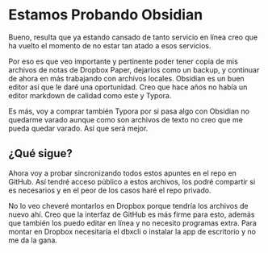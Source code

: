 # Estamos Probando Obsidian

Bueno, resulta que ya estando cansado de tanto servicio en línea creo que ha vuelto el momento de no estar tan atado a esos servicios.

Por eso es que veo importante y pertinente poder tener copia de mis archivos de notas de Dropbox Paper, dejarlos como un backup, y continuar de ahora en más trabajando con archivos locales. Obsidian es un buen editor así que le daré una oportunidad. Creo que hace años no había un editor markdown de calidad como este y Typora.

Es más, voy a comprar también Typora por si pasa algo con Obsidian no quedarme varado aunque como son archivos de texto no creo que me pueda quedar varado. Así que será mejor.

## ¿Qué sigue?

Ahora voy a probar sincronizando todos estos apuntes en el repo en GitHub. Así tendré acceso público a estos archivos, los podré compartir si es necesarios y en el peor de los casos haré el repo privado.

No lo veo cheveré montarlos en Dropbox porque tendría los archivos de nuevo ahí. Creo que la interfaz de GitHub es más firme para esto, además que también los puedo editar en línea y no necesito programas extra. Para montar en Dropbox necesitaría el dbxcli o instalar la app de escritorio y no me da la gana.